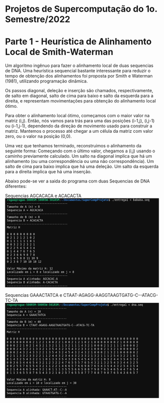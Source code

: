 # Projetos de Supercomputação do 1o. Semestre/2022

# Parte 1 - Heurística de Alinhamento Local de Smith-Waterman

Um algoritmo ingênuo para fazer o alinhamento local de duas sequencias de DNA. Uma heurística sequencial bastante interessante para reduzir o tempo de obtenção dos alinhamentos foi proposta por Smith e Waterman (1981), utilizando programação dinâmica.

Os passos diagonal, deleção e inserção são chamados, respectivamente, de salto em diagonal, salto de cima para baixo e salto da esquerda para a direita, e representam movimentações para obtenção do alinhamento local ótimo.

Para obter o alinhamento local ótimo, começamos com o maior valor na matriz (i,j). Então, nós vamos para trás para uma das posições (i-1,j), (i,j-1) ou (i-1,j-1), dependendo da direção de movimento usado para construir a matriz. Mantemos o processo até chegar a um célula da matriz com valor zero, ou o valor na posição (0,0).

Uma vez que tenhamos terminado, reconstruimos o alinhamento da seguinte forma: Começando com o último valor, chegamos a (i,j) usando o caminho previamente calculado. Um salto na diagonal implica que há um alinhamento (ou uma correspondência ou uma não correspondência). Um salto de cima para baixo implica que há uma deleção. Um salto da esquerda para a direita implica que há uma inserção.

Abaixo pode-se ver a saida do programa com duas Sequencias de DNA diferentes:

Sequencias AGCACACA e ACACACTA
![image](print_working_on_terminal2.png)

Sequencias GAAACTATCA e CTAAT-AGAGG-AAGGTAAGTGATG-C--ATACG-TC-TA
![image](print_working_on_terminal1.png)
